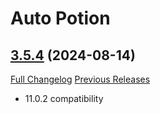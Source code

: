 # Auto Potion

## [3.5.4](https://github.com/ollidiemaus/AutoPotion/tree/3.5.4) (2024-08-14)
[Full Changelog](https://github.com/ollidiemaus/AutoPotion/compare/3.5.3...3.5.4) [Previous Releases](https://github.com/ollidiemaus/AutoPotion/releases)

- 11.0.2 compatibility  
